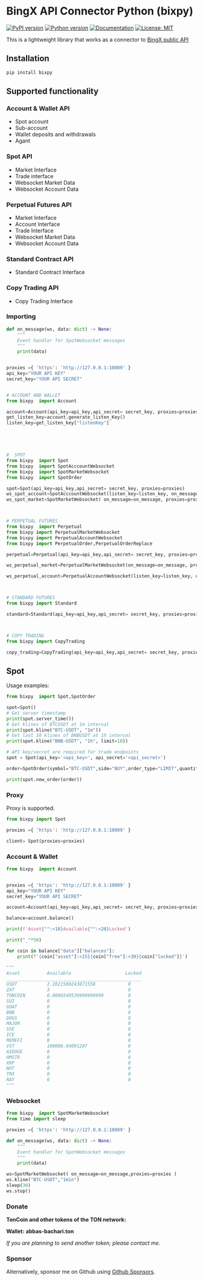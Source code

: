 # BingX API Connector Python (bixpy)

[![PyPI version](https://img.shields.io/pypi/v/bixpy)](https://pypi.python.org/pypi/bixpy)
[![Python version](https://img.shields.io/pypi/pyversions/bixpy)](https://www.python.org/downloads/)
[![Documentation](https://img.shields.io/badge/docs-latest-blue)](https://github.com/abbas-bachari/bixpy)
[![License: MIT](https://img.shields.io/badge/License-MIT-yellow.svg)](https://opensource.org/licenses/MIT)

This is a lightweight library that works as a connector to [BingX public API](https://Bingx-api.github.io/docs/)

## Installation

```bash
pip install bixpy
```

## Supported functionality

### Account & Wallet API

- Spot account
- Sub-account
- Wallet deposits and withdrawals
- Agant

### Spot API

- Market Interface
- Trade interface
- Websocket Market Data
- Websocket Account Data

### Perpetual Futures API

- Market Interface
- Account Interface
- Trade Interface
- Websocket Market Data
- Websocket Account Data

### Standard Contract API

- Standard Contract Interface

### Copy Trading API

- Copy Trading Interface

### Importing

```python
def on_message(ws, data: dict) -> None:
    """
    Event handler for SpotWebsocket messages
    """
    print(data)


proxies ={ 'https': 'http://127.0.0.1:10809' }
api_key="YOUR API KEY"
secret_key="YOUR API SECRET"


# ACCOUNT AND WALLET  
from bixpy  import Account

account=Account(api_key=api_key,api_secret= secret_key, proxies=proxies)
get_listen_key=account.generate_listen_Key()
listen_key=get_listen_key["listenKey"]





#  SPOT
from bixpy  import Spot
from bixpy  import SpotAcccountWebsocket
from bixpy  import SpotMarketWebsocket
from bixpy  import SpotOrder

spot=Spot(api_key=api_key,api_secret= secret_key, proxies=proxies)
ws_spot_account=SpotAcccountWebsocket(listen_key=listen_key, on_message=on_message, proxies=proxies)
ws_spot_market=SpotMarketWebsocket( on_message=on_message, proxies=proxies)



# PERPETUAL FUTURES
from bixpy  import Perpetual
from bixpy import PerpetualMarketWebsocket
from bixpy import PerpetualAccountWebsocket
from bixpy import PerpetualOrder,PerpetualOrderReplace

perpetual=Perpetual(api_key=api_key,api_secret= secret_key, proxies=proxies)

ws_perpetual_market=PerpetualMarketWebsocket(on_message=on_message, proxies=proxies)

ws_perpetual_account=PerpetualAccountWebsocket(listen_key=listen_key, on_message=on_message, proxies=proxies)



# STANDARD FUTURES
from bixpy import Standard

standard=Standard(api_key=api_key,api_secret= secret_key, proxies=proxies)



# COPY TRADING
from bixpy import CopyTrading

copy_trading=CopyTrading(api_key=api_key,api_secret= secret_key, proxies=proxies)
```

## Spot

Usage examples:

```python
from bixpy  import Spot,SpotOrder

spot=Spot()
# Get server timestamp
print(spot.server_time())
# Get klines of BTCUSDT at 1m interval
print(spot.kline("BTC-USDT", "1m"))
# Get last 10 klines of BNBUSDT at 1h interval
print(spot.kline("BNB-USDT", "1h", limit=10))

# API key/secret are required for trade endpoints
spot = Spot(api_key='<api_key>', api_secret='<api_secret>')

order=SpotOrder(symbol="BTC-USDT",side="BUY",order_type="LIMIT",quantity=0.002,price=9500,time_in_force="GTC")

print(spot.new_order(order))
```

### Proxy

Proxy is supported.

```python
from bixpy import Spot

proxies ={ 'https': 'http://127.0.0.1:10809' }

client= Spot(proxies=proxies)
```

### Account & Wallet

```python
from bixpy  import Account


proxies ={ 'https': 'http://127.0.0.1:10809' }
api_key="YOUR API KEY"
secret_key="YOUR API SECRET"

account=Account(api_key=api_key,api_secret= secret_key, proxies=proxies)

balance=account.balance()

print(f'Asset{"":<10}Available{"":<20}Locked')

print("_"*50)

for coin in balance["data"]["balances"]:
    print(f'{coin["asset"]:<15}{coin["free"]:<30}{coin["locked"]}')

"""
Asset          Available                    Locked
__________________________________________________
USDT           2.2821580243871558            0
ZAT            3                             0
TONCOIN        0.0006540539999999999         0
SUI            0                             0
GOAT           0                             0
BNB            0                             0
DOGS           0                             0
MAJOR          0                             0
SSE            0                             0
ICE            0                             0
MEMEFI         0                             0
VST            100008.04091207               0
AIDOGE         0                             0
HMSTR          0                             0
XRP            0                             0
NOT            0                             0
TRX            0                             0
RAY            0                             0
""" 

```

### Websocket

```python
from bixpy  import SpotMarketWebsocket
from time import sleep

proxies ={ 'https': 'http://127.0.0.1:10809' }

def on_message(ws, data: dict) -> None:
    """
    Event handler for SpotWebsocket messages
    """
    print(data)

ws=SpotMarketWebsocket( on_message=on_message,proxies=proxies )
ws.kline("BTC-USDT","1min")
sleep(30)
ws.stop()
```

### Donate

**TonCoin and other tokens of the TON network:**

**Wallet:** **abbas-bachari.ton**

_If you are planning to send another token, please contact me._

### Sponsor

Alternatively, sponsor me on Github using [Github Sponsors](https://github.com/sponsors/abbas-bachari).
